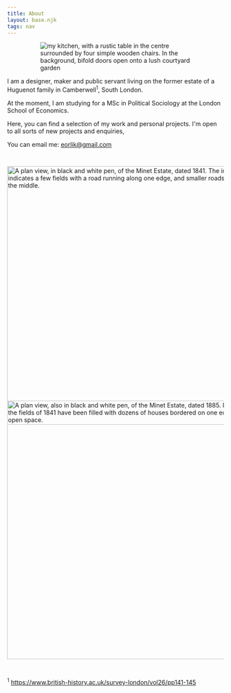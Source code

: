 ```yaml
---
title: About
layout: base.njk
tags: nav
---
```


<img alt="my kitchen, with a rustic table in the centre surrounded by four simple wooden chairs. In the background, bifold doors open onto a lush courtyard garden"  style="max-width:25em; display: block; margin: auto" src="/assets/img/About/kitchen.png"/>

I am a designer, maker and public servant living on the former estate of a Huguenot family in Camberwell<sup>1</sup>, South London. 

At the moment, I am studying for a MSc in Political Sociology at the London School of Economics.

Here, you can find a selection of my work and personal projects. I'm open to all sorts of new projects and enquiries,

You can email me: eorlik@gmail.com

<img alt="A plan view, in black and white pen, of the Minet Estate, dated 1841. The image indicates a few fields with a road running along one edge, and smaller roads cutting down the middle." style="width: 600px; display: block; margin: 3em auto -4em auto" src="/assets/img/About/Minet1.png"/>


<img alt="A plan view, also in black and white pen, of the Minet Estate, dated 1885. In this images, the fields of 1841 have been filled with dozens of houses bordered on one edge by a large open space." style="width:600px; display: block; margin: 0 auto 3em auto" src="/assets/img/About/Minet2.png"/>

<sup>1</sup> https://www.british-history.ac.uk/survey-london/vol26/pp141-145